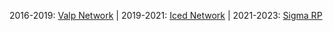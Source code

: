 2016-2019: [Valp Network](https://www.instagram.com/valpnetwork/) | 2019-2021: [Iced Network](https://www.instagram.com/icednetwork.it/) | 2021-2023: [Sigma RP](https://www.instagram.com/sigmarpita)
